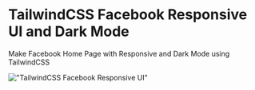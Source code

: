 # TailwindCSS Facebook Responsive UI and Dark Mode

Make Facebook Home Page with Responsive and Dark Mode using TailwindCSS


!["TailwindCSS Facebook Responsive UI"](https://user-images.githubusercontent.com/67447840/107171905-81791700-69f6-11eb-8024-5ff5fc74a12e.png "TailwindCSS Facebook Responsive UI")
